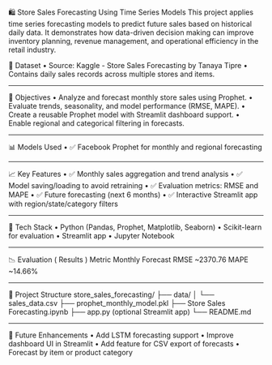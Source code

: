 🛍️ Store Sales Forecasting Using Time Series Models
This project applies time series forecasting models to predict future sales based on historical daily data. 
It demonstrates how data-driven decision making can improve inventory planning, revenue management, and operational efficiency in the retail industry.

📂 Dataset
•	Source: Kaggle - Store Sales Forecasting by Tanaya Tipre
•	Contains daily sales records across multiple stores and items.
________________________________________
🎯 Objectives
•	Analyze and forecast monthly store sales using Prophet.
•	Evaluate trends, seasonality, and model performance (RMSE, MAPE).
•	Create a reusable Prophet model with Streamlit dashboard support.
•	Enable regional and categorical filtering in forecasts.
________________________________________
📊 Models Used
•	✅ Facebook Prophet for monthly and regional forecasting
________________________________________
📈 Key Features
•	✅ Monthly sales aggregation and trend analysis
•	✅ Model saving/loading to avoid retraining
•	✅ Evaluation metrics: RMSE and MAPE
•	✅ Future forecasting (next 6 months)
•	✅ Interactive Streamlit app with region/state/category filters
________________________________________
🔧 Tech Stack
•	Python (Pandas, Prophet, Matplotlib, Seaborn)
•	Scikit-learn for evaluation
•	Streamlit app
•	Jupyter Notebook
________________________________________
📉 Evaluation ( Results )
Metric	Monthly Forecast
RMSE	~2370.76
MAPE	~14.66%
________________________________________
📁 Project Structure
store_sales_forecasting/
├── data/
│   └── sales_data.csv
├── prophet_monthly_model.pkl
├── Store Sales Forecasting.ipynb
├── app.py (optional Streamlit app)
└── README.md
________________________________________
🚀 Future Enhancements
•	Add LSTM forecasting support
•	Improve dashboard UI in Streamlit
•	Add feature for CSV export of forecasts
•	Forecast by item or product category
